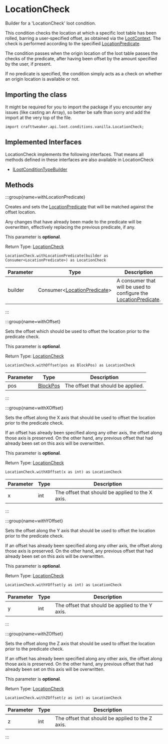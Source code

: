 # LocationCheck

Builder for a 'LocationCheck' loot condition.

 This condition checks the location at which a specific loot table has been rolled, barring a user-specified offset,
 as obtained via the [LootContext](/vanilla/api/loot/LootContext). The check is performed according to the specified
 [LocationPredicate](/vanilla/api/predicate/LocationPredicate).

 The condition passes when the origin location of the loot table passes the checks of the predicate, after having
 been offset by the amount specified by the user, if present.

 If no predicate is specified, the condition simply acts as a check on whether an origin location is available or
 not.

## Importing the class

It might be required for you to import the package if you encounter any issues (like casting an Array), so better be safe than sorry and add the import at the very top of the file.
```zenscript
import crafttweaker.api.loot.conditions.vanilla.LocationCheck;
```


## Implemented Interfaces
LocationCheck implements the following interfaces. That means all methods defined in these interfaces are also available in LocationCheck

- [ILootConditionTypeBuilder](/vanilla/api/loot/conditions/ILootConditionTypeBuilder)

## Methods

:::group{name=withLocationPredicate}

Creates and sets the [LocationPredicate](/vanilla/api/predicate/LocationPredicate) that will be matched against the offset location.

 Any changes that have already been made to the predicate will be overwritten, effectively replacing the previous
 predicate, if any.

 This parameter is <strong>optional</strong>.

Return Type: [LocationCheck](/vanilla/api/loot/conditions/vanilla/LocationCheck)

```zenscript
LocationCheck.withLocationPredicate(builder as Consumer<LocationPredicate>) as LocationCheck
```

| Parameter | Type | Description |
|-----------|------|-------------|
| builder | Consumer&lt;[LocationPredicate](/vanilla/api/predicate/LocationPredicate)&gt; | A consumer that will be used to configure the [LocationPredicate](/vanilla/api/predicate/LocationPredicate). |


:::

:::group{name=withOffset}

Sets the offset which should be used to offset the location prior to the predicate check.

 This parameter is <strong>optional</strong>.

Return Type: [LocationCheck](/vanilla/api/loot/conditions/vanilla/LocationCheck)

```zenscript
LocationCheck.withOffset(pos as BlockPos) as LocationCheck
```

| Parameter | Type | Description |
|-----------|------|-------------|
| pos | [BlockPos](/vanilla/api/util/BlockPos) | The offset that should be applied. |


:::

:::group{name=withXOffset}

Sets the offset along the X axis that should be used to offset the location prior to the predicate check.

 If an offset has already been specified along any other axis, the offset along those axis is preserved. On the
 other hand, any previous offset that had already been set on this axis will be overwritten.

 This parameter is <strong>optional</strong>.

Return Type: [LocationCheck](/vanilla/api/loot/conditions/vanilla/LocationCheck)

```zenscript
LocationCheck.withXOffset(x as int) as LocationCheck
```

| Parameter | Type | Description |
|-----------|------|-------------|
| x | int | The offset that should be applied to the X axis. |


:::

:::group{name=withYOffset}

Sets the offset along the Y axis that should be used to offset the location prior to the predicate check.

 If an offset has already been specified along any other axis, the offset along those axis is preserved. On the
 other hand, any previous offset that had already been set on this axis will be overwritten.

 This parameter is <strong>optional</strong>.

Return Type: [LocationCheck](/vanilla/api/loot/conditions/vanilla/LocationCheck)

```zenscript
LocationCheck.withYOffset(y as int) as LocationCheck
```

| Parameter | Type | Description |
|-----------|------|-------------|
| y | int | The offset that should be applied to the Y axis. |


:::

:::group{name=withZOffset}

Sets the offset along the Z axis that should be used to offset the location prior to the predicate check.

 If an offset has already been specified along any other axis, the offset along those axis is preserved. On the
 other hand, any previous offset that had already been set on this axis will be overwritten.

 This parameter is <strong>optional</strong>.

Return Type: [LocationCheck](/vanilla/api/loot/conditions/vanilla/LocationCheck)

```zenscript
LocationCheck.withZOffset(z as int) as LocationCheck
```

| Parameter | Type | Description |
|-----------|------|-------------|
| z | int | The offset that should be applied to the Z axis. |


:::


